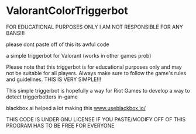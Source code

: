 # ValorantColorTriggerbot

FOR EDUCATIONAL PURPOSES ONLY I AM NOT RESPONSIBLE FOR ANY BANS!!!

please dont paste off of this its awful code

a simple triggerbot for Valorant (works in other games prob)


Please note that this triggerbot is for educational purposes only and may not be suitable for all players. Always make sure to follow the game's rules and guidelines. THIS IS VERY SIMPLE!!!

This simple triggerbot is hopefully a way for Riot Games to develop a way to detect triggerbotters in-game

blackbox ai helped a lot making this
www.useblackbox.io/

THIS CODE IS UNDER GNU LICENSE IF YOU PASTE/MODIFY OFF OF THIS PROGRAM HAS TO BE FREE FOR EVERYONE
